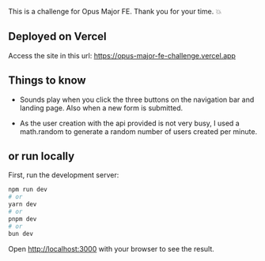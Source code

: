 This is a challenge for Opus Major FE.
Thank you for your time.
💥

## Deployed on Vercel

Access the site in this url: https://opus-major-fe-challenge.vercel.app

## Things to know

- Sounds play when you click the three buttons on the navigation bar and landing page. Also when a new form is submitted.

- As the user creation with the api provided is not very busy, I used a math.random to generate a random number of users created per minute.

## or run locally

First, run the development server:

```bash
npm run dev
# or
yarn dev
# or
pnpm dev
# or
bun dev
```

Open [http://localhost:3000](http://localhost:3000) with your browser to see the result.






